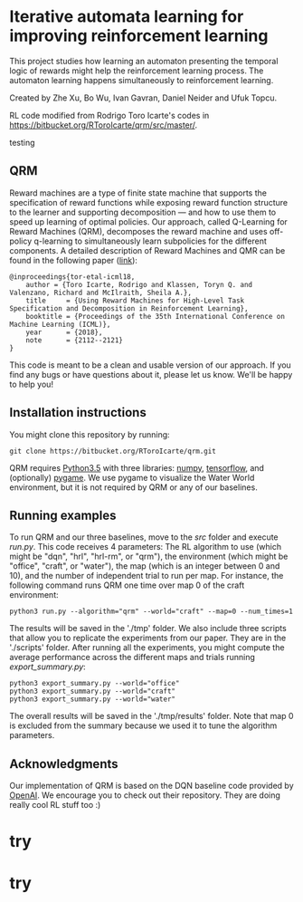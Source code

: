 # Iterative automata learning for improving reinforcement learning

This project studies how learning an automaton presenting the temporal logic of rewards might help the reinforcement learning process.
The automaton learning happens simultaneously to reinforcement learning.

Created by Zhe Xu, Bo Wu, Ivan Gavran, Daniel Neider and Ufuk Topcu.

RL code modified from Rodrigo Toro Icarte's codes in https://bitbucket.org/RToroIcarte/qrm/src/master/.

testing

## QRM

Reward machines are a type of finite state machine that supports the specification of reward functions while exposing reward function structure to the learner and supporting decomposition — and how to use them to speed up learning of optimal policies. Our approach, called Q-Learning for Reward Machines (QRM), decomposes the reward machine and uses off-policy q-learning to simultaneously learn subpolicies for the different components. A detailed description of Reward Machines and QMR can be found in the following paper ([link](http://proceedings.mlr.press/v80/icarte18a.html)):

    @inproceedings{tor-etal-icml18,
        author = {Toro Icarte, Rodrigo and Klassen, Toryn Q. and Valenzano, Richard and McIlraith, Sheila A.},
        title     = {Using Reward Machines for High-Level Task Specification and Decomposition in Reinforcement Learning},
        booktitle = {Proceedings of the 35th International Conference on Machine Learning (ICML)},
        year      = {2018},
        note      = {2112--2121}
    }

This code is meant to be a clean and usable version of our approach. If you find any bugs or have questions about it, please let us know. We'll be happy to help you!


## Installation instructions

You might clone this repository by running:

    git clone https://bitbucket.org/RToroIcarte/qrm.git

QRM requires [Python3.5](https://www.python.org/) with three libraries: [numpy](http://www.numpy.org/), [tensorflow](https://www.tensorflow.org/), and (optionally) [pygame](https://www.pygame.org/news). We use pygame to visualize the Water World environment, but it is not required by QRM or any of our baselines.


## Running examples

To run QRM and our three baselines, move to the *src* folder and execute *run.py*. This code receives 4 parameters: The RL algorithm to use (which might be "dqn", "hrl", "hrl-rm", or "qrm"), the environment (which might be "office", "craft", or "water"), the map (which is an integer between 0 and 10), and the number of independent trial to run per map. For instance, the following command runs QRM one time over map 0 of the craft environment:

    python3 run.py --algorithm="qrm" --world="craft" --map=0 --num_times=1

The results will be saved in the './tmp' folder. We also include three scripts that allow you to replicate the experiments from our paper. They are in the './scripts' folder. After running all the experiments, you might compute the average performance across the different maps and trials running *export_summary.py*:

    python3 export_summary.py --world="office"
    python3 export_summary.py --world="craft"
    python3 export_summary.py --world="water"

The overall results will be saved in the './tmp/results' folder. Note that map 0 is excluded from the summary because we used it to tune the algorithm parameters.


## Acknowledgments

Our implementation of QRM is based on the DQN baseline code provided by [OpenAI](https://github.com/openai/baselines). We encourage you to check out their repository. They are doing really cool RL stuff too :)
# try
# try
